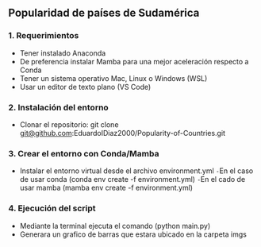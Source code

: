 ## Popularidad de países de Sudamérica

### 1. Requerimientos
* Tener instalado Anaconda  
* De preferencia instalar Mamba para una mejor aceleración respecto a Conda  
* Tener un sistema operativo Mac, Linux o Windows (WSL)  
* Usar un editor de texto plano (VS Code)  

### 2. Instalación del entorno

* Clonar el repositorio:
  git clone git@github.com:EduardoIDiaz2000/Popularity-of-Countries.git

### 3. Crear el entorno con Conda/Mamba
* Instalar el entorno virtual desde el archivo environment.yml
`-`En el caso de usar conda (conda env create -f environment.yml)
`-`En el cado de usar mamba (mamba env create -f environment.yml)

### 4. Ejecución del script
* Mediante la terminal ejecuta el comando (python main.py)
* Generara un grafico de barras que estara ubicado en la carpeta imgs